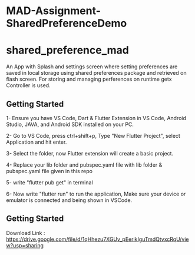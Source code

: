 # MAD-Assignment-SharedPreferenceDemo
# shared_preference_mad

An App with Splash and settings screen where setting preferences are saved in local storage using shared preferences package and retrieved on flash screen. For storing and managing perferences on runtime getx Controller is used.

## Getting Started

1- Ensure you have VS Code, Dart & Flutter Extension in VS Code, Android Studio, JAVA, and Android SDK installed on your PC.

2- Go to VS Code, press ctrl+shift+p, Type "New Flutter Project", select Application and hit enter.

3- Select the folder, now Flutter extension will create a basic project.

4- Replace your lib folder and pubspec.yaml file with lib folder & pubspec.yaml file given in this repo

5- write "flutter pub get" in terminal

6- Now write "flutter run" to run the application, Make sure your device or emulator is connected and being shown in VSCode.

## Getting Started
Download Link : https://drive.google.com/file/d/1qHhezu7XGUv_pEerikIguTmdQtvxcRqU/view?usp=sharing

